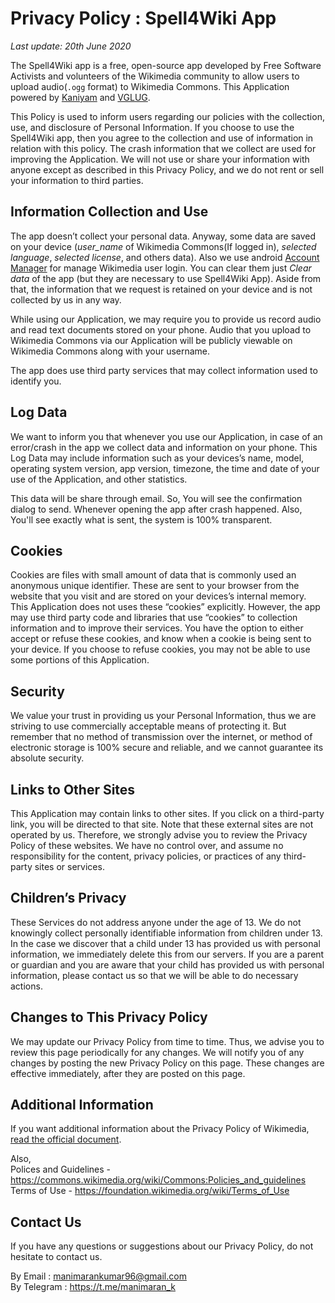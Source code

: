 # Privacy Policy : Spell4Wiki App

*Last update: 20th June 2020*

The Spell4Wiki app is a free, open-source app developed by Free Software Activists and volunteers of the Wikimedia community to allow users to upload audio(`.ogg` format) to Wikimedia Commons. This Application powered by [Kaniyam](http://www.kaniyam.com/) and [VGLUG](http://vglug.com/).

This Policy is used to inform users regarding our policies with the collection, use, and disclosure of Personal Information. If you choose to use the Spell4Wiki app, then you agree to the collection and use of information in relation with this policy. The crash information that we collect are used for improving the Application. We will not use or share your information with anyone except as described in this Privacy Policy, and we do not rent or sell your information to third parties.

## Information Collection and Use

The app doesn’t collect your personal data. Anyway, some data are saved on your device (*user_name* of Wikimedia Commons(If logged in), *selected language*, *selected license*, and others data). Also we use android [Account Manager](https://developer.android.com/reference/android/accounts/AccountManager) for manage Wikimedia user login. You can clear them just *Clear data* of the app (but they are necessary to use Spell4Wiki App). Aside from that, the information that we request is retained on your device and is not collected by us in any way.

While using our Application, we may require you to provide us record audio and read text documents stored on your phone. Audio that you upload to Wikimedia Commons via our Application will be publicly viewable on Wikimedia Commons along with your username. 

The app does use third party services that may collect information used to identify you.

## Log Data

We want to inform you that whenever you use our Application, in case of an error/crash in the app we collect data and information on your phone. This Log Data may include information such as your devices’s name, model, operating system version, app version, timezone, the time and date of your use of the Application, and other statistics.

This data will be share through email. So, You will see the confirmation dialog to send. Whenever opening the app after crash happened.
Also, You'll see exactly what is sent, the system is 100% transparent.

## Cookies

Cookies are files with small amount of data that is commonly used an anonymous unique identifier. These are sent to your browser from the website that you visit and are stored on your devices’s internal memory. This Application does not uses these “cookies” explicitly. However, the app may use third party code and libraries that use “cookies” to collection information and to improve their services. You have the option to either accept or refuse these cookies, and know when a cookie is being sent to your device. If you choose to refuse cookies, you may not be able to use some portions of this Application.

## Security

We value your trust in providing us your Personal Information, thus we are striving to use commercially acceptable means of protecting it. But remember that no method of transmission over the internet, or method of electronic storage is 100% secure and reliable, and we cannot guarantee its absolute security.

## Links to Other Sites

This Application may contain links to other sites. If you click on a third-party link, you will be directed to that site. Note that these external sites are not operated by us. Therefore, we strongly advise you to review the Privacy Policy of these websites. We have no control over, and assume no responsibility for the content, privacy policies, or practices of any third-party sites or services.

## Children’s Privacy

These Services do not address anyone under the age of 13. We do not knowingly collect personally identifiable information from children under 13. In the case we discover that a child under 13 has provided us with personal information, we immediately delete this from our servers. If you are a parent or guardian and you are aware that your child has provided us with personal information, please contact us so that we will be able to do necessary actions.

## Changes to This Privacy Policy

We may update our Privacy Policy from time to time. Thus, we advise you to review this page periodically for any changes. We will notify you of any changes by posting the new Privacy Policy on this page. These changes are effective immediately, after they are posted on this page.

## Additional Information

If you want additional information about the Privacy Policy of Wikimedia, [read the official document](https://foundation.wikimedia.org/wiki/Privacy_policy).

Also, <br/>
Polices and Guidelines - https://commons.wikimedia.org/wiki/Commons:Policies_and_guidelines  <br/>
Terms of Use - https://foundation.wikimedia.org/wiki/Terms_of_Use <br/>


## Contact Us

If you have any questions or suggestions about our Privacy Policy, do not hesitate to contact us.

By Email : manimarankumar96@gmail.com <br/>
By Telegram : https://t.me/manimaran_k